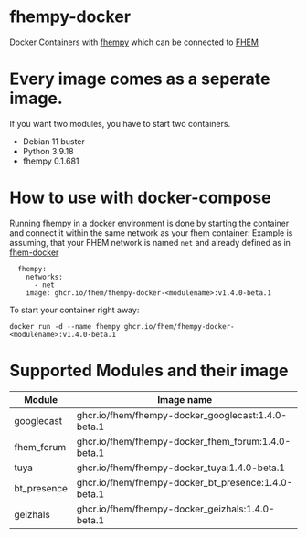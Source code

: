 # fhempy-docker
Docker Containers with [fhempy](https://github.com/fhempy/fhempy) which can be connected to [FHEM](https://fhem.de/)

# Every image comes as a seperate image.
If you want two modules, you have to start two containers.


* Debian 11 buster
* Python 3.9.18
* fhempy 0.1.681


# How to use with docker-compose

Running fhempy in a docker environment is done by starting the container and connect it within the same network as your fhem container: 
Example is assuming, that your FHEM network is named `net` and already defined as in [fhem-docker](https://github.com/fhem/fhem-docker/blob/dev/docker-compose.yml)

```
  fhempy:
    networks:
      - net
    image: ghcr.io/fhem/fhempy-docker-<modulename>:v1.4.0-beta.1
 ```

To start your container right away:
    
    docker run -d --name fhempy ghcr.io/fhem/fhempy-docker-<modulename>:v1.4.0-beta.1


# Supported Modules and their image

| Module | Image name  |
|------|-------|
| googlecast | ghcr.io/fhem/fhempy-docker_googlecast:1.4.0-beta.1 |
| fhem_forum | ghcr.io/fhem/fhempy-docker_fhem_forum:1.4.0-beta.1 |
| tuya | ghcr.io/fhem/fhempy-docker_tuya:1.4.0-beta.1 |
| bt_presence | ghcr.io/fhem/fhempy-docker_bt_presence:1.4.0-beta.1 |
| geizhals | ghcr.io/fhem/fhempy-docker_geizhals:1.4.0-beta.1 |
